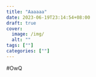 ```yaml
---
title: "Aaaaaa"
date: 2023-06-19T23:14:54+08:00
draft: true
cover:
  image: /img/
  alt: ""
tags: [""]
categories: [""]
---
```


#OwQ
